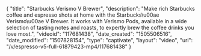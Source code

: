 {
    "title": "Starbucks Verismo V Brewer",
    "description": "Make rich Starbucks coffee and espresso shots at home with the Starbucks\u00ae Verismo\u00ae V Brewer. It works with Verismo Pods, available in a wide selection of tasting notes and roasts, to expertly brew the coffee drinks you love most.",
    "videoid": "117681438",
    "date_created": "1505506516",
    "date_modified": "1507828154",
    "type": "captivate",
    "layout": "video",
    "url": "\/v\/espresso-v5-full-61879423-mp4\/117681438"
}